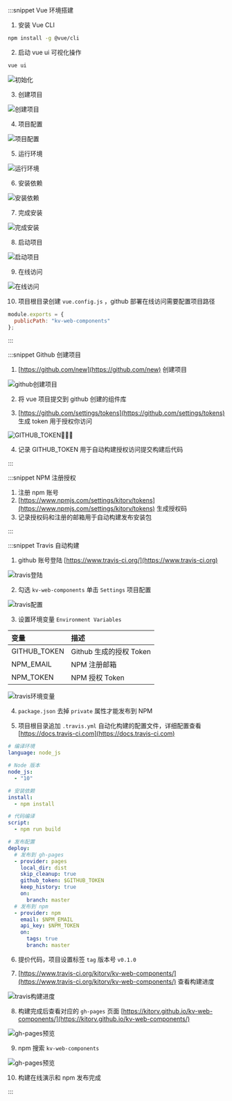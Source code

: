:::snippet Vue 环境搭建

1. 安装 Vue CLI

```bash
npm install -g @vue/cli
```

2. 启动 vue ui 可视化操作

```bash
vue ui
```

![初始化](../../assets/images/vue-01-01.png)

3. 创建项目

![创建项目](../../assets/images/vue-01-02.png)

4. 项目配置

![项目配置](../../assets/images/vue-01-03.png)

5. 运行环境

![运行环境](../../assets/images/vue-01-04.png)

6. 安装依赖

![安装依赖](../../assets/images/vue-01-05.png)

7. 完成安装

![完成安装](../../assets/images/vue-01-06.png)

8. 启动项目

![启动项目](../../assets/images/vue-01-07.png)

9. 在线访问

![在线访问](../../assets/images/vue-01-08.png)

10. 项目根目录创建 `vue.config.js` ，github 部署在线访问需要配置项目路径

```javascript
module.exports = {
  publicPath: "kv-web-components"
};
```

:::

:::snippet Github 创建项目

1. [https://github.com/new](https://github.com/new) 创建项目

![github创建项目](../../assets/images/vue-01-09.png)

2. 将 vue 项目提交到 github 创建的组件库

3. [https://github.com/settings/tokens](https://github.com/settings/tokens) 生成 token 用于授权你访问

![GITHUB_TOKEN](../../assets/images/vue-01-10.png)

4. 记录 GITHUB_TOKEN 用于自动构建授权访问提交构建后代码

:::

:::snippet NPM 注册授权

1. 注册 npm 账号
2. [https://www.npmjs.com/settings/kitorv/tokens](https://www.npmjs.com/settings/kitorv/tokens) 生成授权码
3. 记录授权码和注册的邮箱用于自动构建发布安装包

:::

:::snippet Travis 自动构建

1. github 账号登陆 [https://www.travis-ci.org/](https://www.travis-ci.org)

![travis登陆](../../assets/images/vue-01-11.png)

2. 勾选 `kv-web-components` 单击 `Settings` 项目配置

![travis配置](../../assets/images/vue-01-12.png)

3. 设置环境变量 `Environment Variables`

| 变量         | 描述                    |
| :----------- | :---------------------- |
| GITHUB_TOKEN | Github 生成的授权 Token |
| NPM_EMAIL    | NPM 注册邮箱            |
| NPM_TOKEN    | NPM 授权 Token          |

![travis环境变量](../../assets/images/vue-01-13.png)

4. `package.json` 去掉 `private` 属性才能发布到 NPM

5. 项目根目录追加 `.travis.yml` 自动化构建的配置文件，详细配置查看[https://docs.travis-ci.com](https://docs.travis-ci.com)

```yml
# 编译环境
language: node_js

# Node 版本
node_js:
  - "10"

# 安装依赖
install:
  - npm install

# 代码编译
script:
  - npm run build

# 发布配置
deploy:
  # 发布到 gh-pages
  - provider: pages
    local_dir: dist
    skip_cleanup: true
    github_token: $GITHUB_TOKEN
    keep_history: true
    on:
      branch: master
  # 发布到 npm
  - provider: npm
    email: $NPM_EMAIL
    api_key: $NPM_TOKEN
    on:
      tags: true
      branch: master
```

6. 提价代码，项目设置标签 `tag` 版本号 `v0.1.0`

7. [https://www.travis-ci.org/kitorv/kv-web-components/](https://www.travis-ci.org/kitorv/kv-web-components/) 查看构建进度

![travis构建进度](../../assets/images/vue-01-14.png)

8. 构建完成后查看对应的 `gh-pages` 页面 [https://kitorv.github.io/kv-web-components/](https://kitorv.github.io/kv-web-components/)

![gh-pages预览](../../assets/images/vue-01-15.png)

9. npm 搜索 `kv-web-components`

![gh-pages预览](../../assets/images/vue-01-16.png)

10. 构建在线演示和 npm 发布完成

:::
